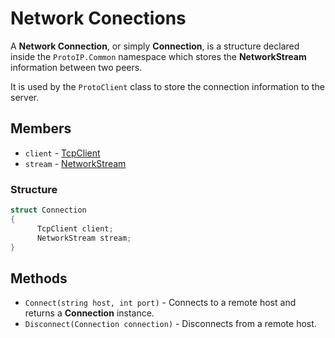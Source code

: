 # Network Conections

A **Network Connection**, or simply **Connection**, is a structure declared inside the `ProtoIP.Common` namespace which stores the **NetworkStream** information between two peers.

It is used by the `ProtoClient` class to store the connection information to the server.

## Members

- `client` - [TcpClient](https://docs.microsoft.com/en-us/dotnet/api/system.net.sockets.tcpclient?view=netframework-4.8)
- `stream` - [NetworkStream](https://docs.microsoft.com/en-us/dotnet/api/system.net.sockets.networkstream?view=netframework-4.8)

### Structure

```csharp
struct Connection 
{
      TcpClient client;
      NetworkStream stream;
}
```

## Methods

- `Connect(string host, int port)` - Connects to a remote host and returns a **Connection** instance.
- `Disconnect(Connection connection)` - Disconnects from a remote host.
